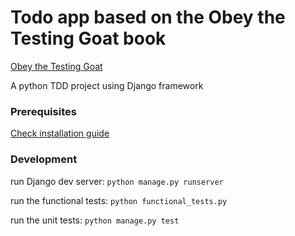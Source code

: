 # Todo app based on the Obey the Testing Goat book

[Obey the Testing Goat](https://www.obeythetestinggoat.com/)

A python TDD project using Django framework

### Prerequisites

[Check installation guide](https://www.obeythetestinggoat.com/book/pre-requisite-installations.html)

### Development

run Django dev server: `python manage.py runserver`

run the functional tests: `python functional_tests.py`

run the unit tests: `python manage.py test`
